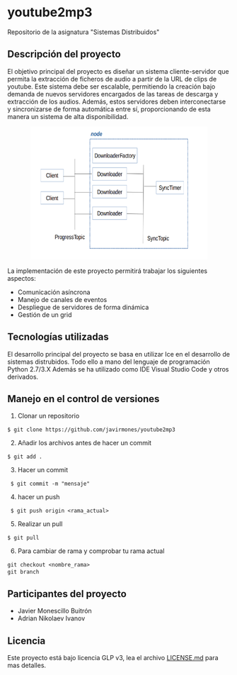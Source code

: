 # youtube2mp3

Repositorio de la asignatura "Sistemas Distribuidos"

## Descripción del proyecto
El objetivo principal del proyecto es diseñar un sistema cliente-servidor que permita la extracción 
de ficheros de audio a partir de la URL de clips de youtube. Este sistema debe ser escalable, 
permitiendo la creación bajo demanda de nuevos servidores encargados de las tareas de descarga y 
extracción de los audios. Además, estos servidores deben interconectarse y sincronizarse de forma 
automática entre sí, proporcionando de esta manera un sistema de alta disponibilidad.

<p align="center">
  <img width="400" height="300" src="https://github.com/javirmones/youtube2mp3/blob/development/resources/imgs/1.png">
</p>

La implementación de este proyecto permitirá trabajar los siguientes aspectos:
  * Comunicación asíncrona
  * Manejo de canales de eventos
  * Despliegue de servidores de forma dinámica
  * Gestión de un grid

## Tecnologías utilizadas
El desarrollo principal del proyecto se basa en utilizar Ice en el desarrollo de sistemas distrubidos. Todo ello a mano del lenguaje de programación Python 2.7/3.X Además se ha utilizado como IDE Visual Studio Code y otros derivados.

## Manejo en el control de versiones
1) Clonar un repositorio
```
$ git clone https://github.com/javirmones/youtube2mp3
```
2) Añadir los archivos antes de hacer un commit
```
$ git add .
```
3) Hacer un commit 
```
 $ git commit -m "mensaje"
```
4) hacer un push
```
 $ git push origin <rama_actual>
```
5) Realizar un pull
```
$ git pull
```
6) Para cambiar de rama y comprobar tu rama actual
```
git checkout <nombre_rama>
git branch
```

## Participantes del proyecto

* Javier Monescillo Buitrón
* Adrian Nikolaev Ivanov


## Licencia
Este proyecto está bajo licencia GLP v3, lea el archivo [LICENSE.md](LICENSE.md) para mas detalles.
